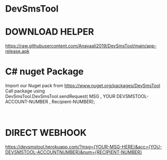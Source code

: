 # **DevSmsTool**<br />
# **DOWNLOAD HELPER**<br />
https://raw.githubusercontent.com/Anayaali2019/DevSmsTool/main/app-release.apk
# **C# nuget Package** <br />
Import our Nuget pack from https://www.nuget.org/packages/DevSmsTool<br />
Call package using<br />
DevSmsTool.DevSmsTool.sendRequest( MSG , YOUR DEVSMSTOOL-ACCOUNT-NUMBER , Recipient-NUMBER); <br />
<br /><br />
# DIRECT WEBHOOK <br />
https://devsmstool.herokuapp.com/?msg={YOUR-MSG-HERE}&acc={YOU-DEVSMSTOOL-ACCOUNTNUMBER}&num={RECIPIENT-NUMBER}<br />
